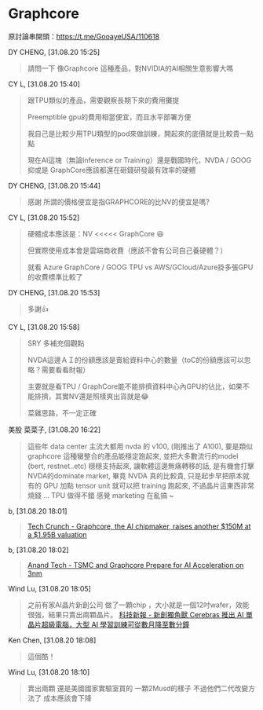# Graphcore

原討論串開頭：<https://t.me/GooayeUSA/110618>

DY CHENG, [31.08.20 15:25]

> 請問一下 像Graphcore 這種產品，對NVIDIA的AI相關生意影響大嗎

CY L, [31.08.20 15:40]

> 跟TPU類似的產品，需要觀察長期下來的費用攤提
> 
> Preemptible gpu的費用相當便宜，而且水平部署方便
> 
> 我自己是比較少用TPU類型的pod來做訓練，開起來的底價就是比較貴一點點
> 
> 現在AI這塊（無論Inference or Training）還是戰國時代，NVDA / GOOG 抑或是 GraphCore應該都還在砸錢研發最有效率的硬體

DY CHENG, [31.08.20 15:44]

> 感謝 所謂的價格便宜是指GRAPHCORE的比NV的便宜是嗎?

CY L, [31.08.20 15:52]

> 硬體成本應該是：NV <<<<< GraphCore 😆
> 
> 但實際使用成本會是雲端商收費（應該不會有公司自己養硬體？）
>
> 就看 Azure GraphCore / GOOG TPU vs AWS/GCloud/Azure掛多張GPU的收費標準比較了

DY CHENG, [31.08.20 15:53]

> 多謝👍

CY L, [31.08.20 15:58]

> SRY 多補充個觀點
>
> NVDA這邊ＡＩ的份額應該是賣給資料中心的數量（toC的份額應該可以忽略？需要看看財報）
>
> 主要就是看TPU / GraphCore能不能排擠資料中心內GPU的佔比，如果不能排擠，其實NV還是照樣爽出貨就是😂
>
> 菜雞思路，不一定正確

美股 菜菜子, [31.08.20 16:22]

> 這些年 data center 主流大都用 nvda 的 v100,  (剛推出了 A100), 要是類似 graphcore 這種蠻整合的產品能穩定跑起來, 並把大多數流行的model (bert, restnet..etc) 穩穩支持起來, 讓軟體這邊無痛轉移的話, 是有機會打擊 NVDA的dominate market, 畢竟 NVDA 真的比較貴,  只是起步早把原本就有的 GPU 加點 tensor unit 就可以把 training 跑起來, 不過晶片這東西非常燒錢 ... TPU 做得不錯 感覺 marketing 在亂搞 ~

b, [31.08.20 18:01]

> [Tech Crunch - Graphcore, the AI chipmaker, raises another $150M at a $1.95B valuation](https://techcrunch.com/2020/02/24/graphcore-the-ai-chipmaker-raises-another-150m-at-a-1-95b-valuation/)

b, [31.08.20 18:02]

> [Anand Tech - TSMC and Graphcore Prepare for AI Acceleration on 3nm](https://www.anandtech.com/show/16040/tsmc-and-graphcore-prepare-for-ai-acceleration-on-3nm)

Wind Lu, [31.08.20 18:05]

> 之前有家AI晶片新創公司  做了一顆chip ，大小就是一個12吋wafer，效能很強，結果只賣出兩顆晶片。 [科技新報 - 新創獨角獸 Cerebras 推出 AI 單晶片超級電腦，大型 AI 學習訓練可從數月降至數分鐘](https://technews.tw/2019/08/20/cerebras-unveils-ai-supercomputer-on-a-chip/)

Ken Chen, [31.08.20 18:08]

> 這個酷！

Wind Lu, [31.08.20 18:10]

> 賣出兩顆  還是美國國家實驗室買的  一顆2Musd的樣子  不過他們二代改變方法了  成本應該會下降
